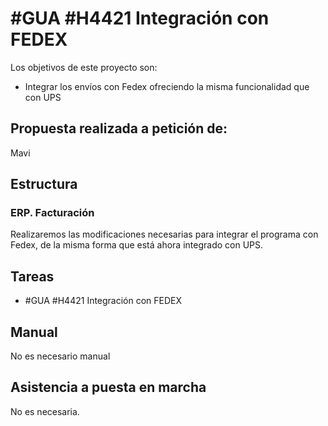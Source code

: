 # #GUA #H4421 Integración con FEDEX

Los objetivos de este proyecto son:
+ Integrar los envíos con Fedex ofreciendo la misma funcionalidad que con UPS

## Propuesta realizada a petición de:
Mavi

## Estructura

### ERP. Facturación
Realizaremos las modificaciones necesarias para integrar el programa con Fedex, de la misma forma que está ahora integrado con UPS.


## Tareas
* #GUA #H4421 Integración con FEDEX


## Manual
No es necesario manual

## Asistencia a puesta en marcha
No es necesaria.
